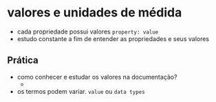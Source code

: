# valores e unidades de médida

* cada propriedade possui valores `property: value`
* estudo constante a fim de entender as propriedades e seus valores

## Prática

* como conhecer e estudar os valores na documentação?
  * <color> <lenght>
* os termos podem variar. `value` ou `data types`